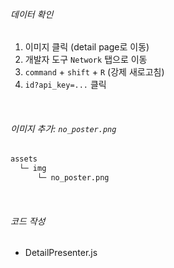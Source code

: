 ###### 데이터 확인

1. 이미지 클릭 (detail page로 이동)
2. 개발자 도구 `Network` 탭으로 이동
3. `command` \+ `shift` \+ `R` (강제 새로고침)
4. `id?api_key=...` 클릭

<br>

###### 이미지 추가: `no_poster.png`

```bash
assets
  └─ img
      └─ no_poster.png
```

<br>

###### 코드 작성

- DetailPresenter.js

```react

```

<br>

<br>